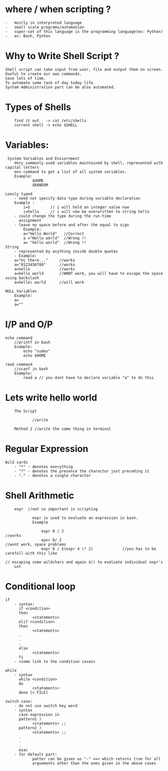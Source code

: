 where / when scripting ?
========================
    -	mostly in interpreted language
    -	small scale programs/automation
    -	super-set of this language is the programming language(ex: Python)
    -	ex: Bash, Python

Why to Write Shell Script ?
===========================

    Shell script can take input from user, file and output them on screen.
    Useful to create our own commands.
    Save lots of time.
    To automate some task of day today life.
    System Administration part can be also automated.

Types of Shells
===============
        
        find it out   -> cat /etc/shells
        current shell -> echo $SHELL

Variables:
==========
     
     System Variables and Enviornment 
        Very commonly used variables maintained by shell, represented with capital letters 
        env command to get a list of all system variables.
        Example:
                $HOME
                $RANDOM

    Loosly typed
        - need not specify data type during variable declaration
        Example :
            i=5         // i will hold an integer value now 
            i=hello     // i will now be overwritten to string hello 
        - could change the type during the run-time
          assignment
        - leave no space before and after the equal to sign
            Example:
            a="Hello World"   //Correct  
            a ="Hello world"  //Wrong !!
            a= "hello world"  //Wrong !!
    String
        - represented by anything inside double quotes
        - Example:
        a="Hi there..."     //works
        a="0123456789"      //works
        a=hello             //works
        a=hello world       //WONT work, you will have to escape the space using backslash
        a=hello\ world      //will work
    
    NULL Variables 
        Example:
        a=
        a=""
 

I/P and O/P
===========
    
    echo command
        //printf in bash 
        Example:
            echo "sudev"
            echo $HOME

    read command
        //scanf in bash 
        Example:    
            read a // you dont have to declare variable "a" to do this 

    
Lets write hello world 
======================
		The Script 
				
				//write 
		
		Method 2 //write the same thing in terminal 		

Regular Expression 
==================

    Wild cards
        - "*" - denotes everything
        - "?" - denotes the presence the charactor just preceding it
        - "." - denotes a single charactor
    
Shell Arithmetic 
================
		
		expr  //not so important in scripting  
				
				expr is used to evaluate an expression in bash.
				Example 
					
					expr 8 / 2 										//works 
					epxr 8/ 2											//wont work, space problems 
					expr 8 / $(expr 4 \* 2) 			//you has to be carefull with this like 
																				// escaping some wildchars and again $() to evaluate individual expr's
		Let 
		
																								
Conditional loop
================    
    if
        - syntax:
          if <condition>
          then
                <statements>
          elif <condition>
          then
                <statements>
          .
          .
          .
          else
                <statements>
          fi
        - <some link to the condition cases>

    while
        - syntax
          while <condition>
          do
                <statements>
          done [< FILE]

    switch case:
        - do not use switch key word
        - syntax
          case expression in
          pattern1 )
                <statements> ;;
          pattern2 )
                <statements> ;;
          .
          .
          .
          esac
        - for default part:
                patter can be given as "-" ==> which returns true for all
                arguements other than the ones given in the above cases
